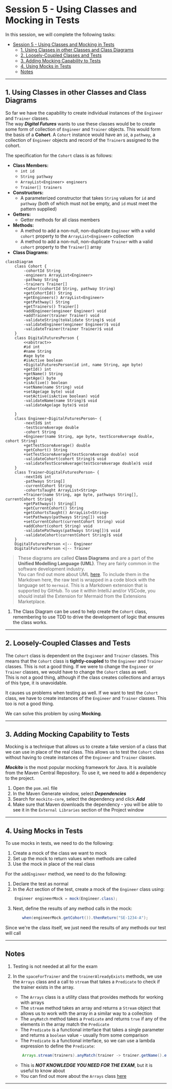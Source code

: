 # Session 5 - Using Classes and Mocking in Tests

In this session, we will complete the following tasks:

- [Session 5 - Using Classes and Mocking in Tests](#session-5---using-classes-and-mocking-in-tests)
  - [1. Using Classes in other Classes and Class Diagrams](#1-using-classes-in-other-classes-and-class-diagrams)
  - [2. Loosely-Coupled Classes and Tests](#2-loosely-coupled-classes-and-tests)
  - [3. Adding Mocking Capability to Tests](#3-adding-mocking-capability-to-tests)
  - [4. Using Mocks in Tests](#4-using-mocks-in-tests)
  - [Notes](#notes)

---

## 1. Using Classes in other Classes and Class Diagrams

So far we have the capability to create individual instances of the `Engineer` and `Trainer` classes.  
The way _**Digital Futures**_ wants to use these classes would be to create some form of collection of `Engineer` and `Trainer` objects.
This would form the basis of a **Cohort**.  A `Cohort` instance would have an `id`, a `pathway`, a collection of `Engineer` objects and
record of the `Trainer`s assigned to the cohort.

The specification for the `Cohort` class is as follows:

- **Class Members:**
  - `int id`
  - `String pathway`
  - `ArrayList<Engineer> engineers`
  - `Trainer[] trainers`
- **Constructors:**
  - A parameterized constructor that takes `String` values for `id` and `pathway` (both of which must not be empty, and `id` must meet the pattern supplied)
- **Getters:**
  - Getter methods for all class members
- **Methods:**
  - A method to add a non-null, non-duplicate `Engineer` with a valid `cohort` property to the `ArrayList<Engineer>` collection
  - A method to add a non-null, non-duplicate `Trainer` with a valid `cohort` property to the `Trainer[]` array
- **Class Diagrams:**

```mermaid
classDiagram
    class Cohort {
        -cohortId String
        -engineers ArrayList<Engineer>
        -pathway String
        -trainers Trainer[]
        +Cohort(cohortId String, pathway String)
        +getCohortId() String
        +getEngineers() ArrayList<Engineer>
        +getPathway() String
        +getTrainers() Trainer[]
        +addEngineer(engineer Engineer) void
        +addTrainer(trainer Trainer) void
        -validateString(toValidate String)$ void
        -validateEngineer(engineer Engineer)$ void
        -validateTrainer(trainer Trainer)$ void
    }
    class DigitalFuturesPerson {
        <<abstract>>
        #id int
        #name String
        #age byte
        #isActive boolean
        +DigitalFuturesPerson(id int, name String, age byte)
        +getId() int
        +getName() String
        +getAge() byte
        +isActive() boolean
        +setName(name String) void
        +setAge(age byte) void
        +setActive(isActive boolean) void
        -validateName(name String)$ void
        -validateAge(age byte)$ void
        
    }
    class Engineer~DigitalFuturesPerson~ {
        -nextId$ int
        -testScoreAverage double
        -cohort String
        +Engineer(name String, age byte, testScoreAverage double, cohort String)
        +getTestScoreAverage() double
        +getCohort() String
        +setTestScoreAverage(testScoreAverage double) void
        -validateCohort(cohort String)$ void
        -validateTestScoreAverage(testScoreAverage double)$ void
    }
    class Trainer~DigitalFuturesPerson~ {
        -nextId$ int
        -pathways String[]
        -currentCohort String
        -cohortsTaught ArrayList<String>
        +Trainer(name String, age byte, pathways String[], currentCohort String)
        +getPathways() String[]
        +getCurrentCohort() String
        +getCohortsTaught() ArrayList<String>
        +setPathways(pathways String[]) void
        +setCurrentCohort(currentCohort String) void
        +addCohort(cohort String) void
        -validatePathways(pathways String[])$ void
        -validateCohort(currentCohort String)$ void
    }
    DigitalFuturesPerson <|-- Engineer
    DigitalFuturesPerson <|-- Trainer
```

> These diagrams are called **Class Diagrams** and are a part of the **Unified Modelling Language (UML)**.  They are fairly common in the software development industry.  
> You can find out more about UML [here](https://www.uml-diagrams.org/).
> To include them in the Markdown here, the raw text is wrapped in a code block with the language set to `mermaid`.  This is a Markdown extension that is supported by GitHub.
> To use it within IntelliJ and/or VSCode, you should install the Extension for Mermaid from the Extensions Marketplace.

1. The Class Diagram can be used to help create the `Cohort` class, remembering to use TDD to drive the development of logic that ensures the class works.

---

## 2. Loosely-Coupled Classes and Tests

The `Cohort` class is dependent on the `Engineer` and `Trainer` classes.  This means that the `Cohort` class is **tightly-coupled** to the `Engineer` and `Trainer` classes.  This is not a good thing.  If we were to change the `Engineer` or `Trainer` classes, we would have to change the `Cohort` class as well.  
This is not a good thing, although if the class creates collections and arrays of this type, it is unavoidable.

It causes us problems when testing as well.  If we want to test the `Cohort` class, we have to create instances of the `Engineer` and `Trainer` classes.  This too is not a good thing.

We can solve this problem by using **Mocking**.  

---

## 3. Adding Mocking Capability to Tests

Mocking is a technique that allows us to create a fake version of a class that we can use in place of the real class.  This allows us to test the `Cohort` class without having to create instances of the `Engineer` and `Trainer` classes.

_**Mockito**_ is the most popular mocking framework for Java.  It is available from the Maven Central Repository.  To use it, we need to add a dependency to the project.

1. Open the `pom.xml` file
2. In the Maven Generate window, select _**Dependencies**_
3. Search for `mockito-core`, select the dependency and click _**Add**_
4. Make sure that Maven downloads the dependency - you will be able to see it in the `External Libraries` section of the Project window

---

## 4. Using Mocks in Tests

To use mocks in tests, we need to do the following:

1. Create a mock of the class we want to mock
2. Set up the mock to return values when methods are called
3. Use the mock in place of the real class

For the `addEngineer` method, we need to do the following:

1. Declare the test as normal
2. In the _Act_ section of the test, create a mock of the `Engineer` class using:

```java
    Engineer engineerMock = mock(Engineer.class);
```

3. Next, define the results of any method calls in the mock:

    ```java
        when(engineerMock.getCohort()).thenReturn("SE-1234-A");
    ```

Since we're the class itself, we just need the results of any methods our test will call

---

## Notes

1. Testing is not needed at all for the exam
2. In the `spaceForTrainer` and the `trainerAlreadyExists` methods, we use the `Arrays` class and a call to `stream` that takes a `Predicate` to check if the trainer exists in the array.
   - The `Arrays` class is a utility class that provides methods for working with arrays
   - The `stream` method takes an array and returns a `Stream` object that allows us to work with the array in a similar way to a collection
   - The `anyMatch` method takes a `Predicate` and returns `true` if any of the elements in the array match the `Predicate`
   - The `Predicate` is a functional interface that takes a single parameter and returns a `boolean` value - usually from some comparison
   - The `Predicate` is a functional interface, so we can use a lambda expression to define the `Predicate`:

   ```java
       Arrays.stream(trainers).anyMatch(trainer -> trainer.getName().equals(trainerToAdd.getName()));
   ```

   - This is _**NOT KNOWLEDGE YOU NEED FOR THE EXAM**_, but it is useful to know about
   - You can find out more about the `Arrays` class [here](https://docs.oracle.com/en/java/javase/21/docs/api/java.base/java/util/Arrays.html)

---
